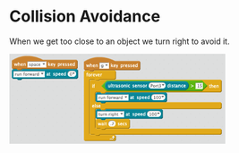 # Collision Avoidance

When we get too close to an object we turn right to avoid it.

<!-- Image missing -->
![Collision Avoidance](./img/collision-avoidance.png)
